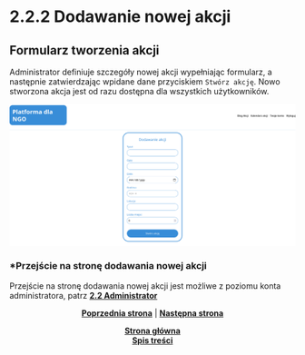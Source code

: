 # 2.2.2 Dodawanie nowej akcji
## Formularz tworzenia akcji
Administrator definiuje szczegóły nowej akcji wypełniając formularz, a następnie zatwierdzając wpidane dane przyciskiem `Stwórz akcję`. Nowo stworzona akcja jest od razu dostępna dla wszystkich użytkowników.


![dodawanie-akcji](administrator-dodawanie-akcji.png)

### *Przejście na stronę dodawania nowej akcji
Przejście na stronę dodawania nowej akcji jest możliwe z poziomu konta administratora, patrz **[2.2 Administrator](../README.md)**


<p align="center">
<a title="2.2.1 Wyświetlanie szczegółów akcji" href="../2.2.1 Wyświetlanie szczegółów akcji/README.md"><b>Poprzednia strona</b></a> 
| 
<a title="2.2.3 Edycja akcji" href="../2.2.3 Edycja akcji/README.md"><b>Następna strona</b></a> 
</p>

<p align="center">
<a title="Strona główna" href="../../../../README.md"><b>Strona główna</b></a> 
<br>
<a title="Spis treści" href="../../../README.md"><b>Spis treści</b></a> 
</p>